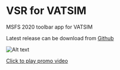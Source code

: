 # VSR for VATSIM 

MSFS 2020 toolbar app for VATSIM

Latest release can be download from  <a href="https://github.com/daveblackuk/VSR/releases/tag/VSR"  target="_blank"> Github </a>

![Alt text](images/header.png)

<a href="https://www.youtube.com/watch?v=Xp72yo8IUcY"  target="_blank"> 
Click to play promo video </a>

